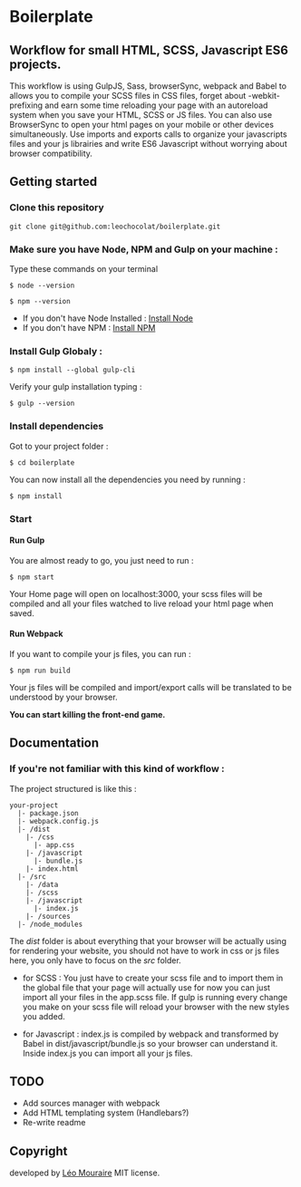 # Boilerplate
## Workflow for small HTML, SCSS, Javascript ES6 projects.

This workflow is using GulpJS, Sass, browserSync, webpack and Babel to allows you to compile your SCSS files in CSS files, forget about -webkit- prefixing and earn some time reloading your page with an autoreload system when you save your HTML, SCSS or JS files.
You can also use BrowserSync to open your html pages on your mobile or other devices simultaneously.
Use imports and exports calls to organize your javascripts files and your js librairies and write ES6 Javascript without worrying about browser compatibility.

## Getting started


### Clone this repository

```
git clone git@github.com:leochocolat/boilerplate.git
```

### Make sure you have Node, NPM and Gulp on your machine :

Type these commands on your terminal
```
$ node --version
```
```
$ npm --version
```

* If you don't have Node Installed :
[Install Node](https://nodejs.org/en/download/)
* If you don't have NPM :
[Install NPM](https://www.npmjs.com/get-npm)

### Install Gulp Globaly :
```
$ npm install --global gulp-cli
```

Verify your gulp installation typing :
```
$ gulp --version
```

### Install dependencies

Got to your project folder :
```
$ cd boilerplate
```
You can now install all the dependencies you need by running :
```
$ npm install
```

### Start

#### Run Gulp
You are almost ready to go, you just need to run :
```
$ npm start
```
Your Home page will open on localhost:3000, your scss files will be compiled and all your files watched to live reload your html page when saved.

#### Run Webpack

If you want to compile your js files, you can run :
```
$ npm run build
```

Your js files will be compiled and import/export calls will be translated to be understood by your browser.

**You can start killing the front-end game.**

## Documentation

### If you're not familiar with this kind of workflow :

The project structured is like this :
```
your-project
  |- package.json
  |- webpack.config.js
  |- /dist
    |- /css
      |- app.css
    |- /javascript
      |- bundle.js
    |- index.html
  |- /src
    |- /data
    |- /scss
    |- /javascript
      |- index.js
    |- /sources
  |- /node_modules
```
The *dist* folder is about everything that your browser will be actually using for rendering your website, you should not have to work in css or js files here, you only have to focus on the *src* folder.

* for SCSS : You just have to create your scss file and to import them in the global file that your page will actually use for now you can just import all your files in the app.scss file. If gulp is running every change you make on your scss file will reload your browser with the new styles you added.

* for Javascript : index.js is compiled by webpack and transformed by Babel in dist/javascript/bundle.js so your browser can understand it. Inside index.js you can import all your js files.  

## TODO

* Add sources manager with webpack
* Add HTML templating system (Handlebars?)
* Re-write readme

## Copyright

developed by [Léo Mouraire](https://leomouraire.com)
MIT license.
